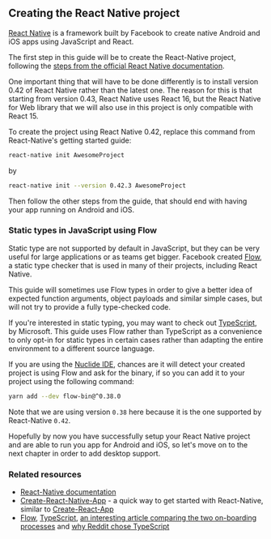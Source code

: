 ## Creating the React Native project

[React Native](http://facebook.github.io/react-native/) is a framework built by Facebook to create native Android and iOS apps using JavaScript and React.

The first step in this guide will be to create the React-Native project, following the [steps from the official React Native documentation](https://facebook.github.io/react-native/releases/0.42/docs/getting-started.html).

One important thing that will have to be done differently is to install version 0.42 of React Native rather than the latest one. The reason for this is that starting from version 0.43, React Native uses React 16, but the React Native for Web library that we will also use in this project is only compatible with React 15.

To create the project using React Native 0.42, replace this command from React-Native's getting started guide:

```bash
react-native init AwesomeProject
```

by

```bash
react-native init --version 0.42.3 AwesomeProject
```

Then follow the other steps from the guide, that should end with having your app running on Android and iOS.

### Static types in JavaScript using Flow

Static type are not supported by default in JavaScript, but they can be very useful for large applications or as teams get bigger. Facebook created [Flow](https://flow.org/), a static type checker that is used in many of their projects, including React Native.

This guide will sometimes use Flow types in order to give a better idea of expected function arguments, object payloads and similar simple cases, but will not try to provide a fully type-checked code.

If you're interested in static typing, you may want to check out [TypeScript](https://www.typescriptlang.org/), by Microsoft. This guide uses Flow rather than TypeScript as a convenience to only opt-in for static types in certain cases rather than adapting the entire environment to a different source language.

If you are using the [Nuclide IDE](https://nuclide.io/), chances are it will detect your created project is using Flow and ask for the binary, if so you can add it to your project using the following command:

```bash
yarn add --dev flow-bin@^0.38.0
```

Note that we are using version `0.38` here because it is the one supported by React-Native `0.42`.

Hopefully by now you have successfully setup your React Native project and are able to run you app for Android and iOS, so let's move on to the next chapter in order to add desktop support.

### Related resources

* [React-Native documentation](http://facebook.github.io/react-native/)
* [Create-React-Native-App](https://github.com/react-community/create-react-native-app) - a quick way to get started with React-Native, similar to [Create-React-App](https://github.com/facebookincubator/create-react-app)
* [Flow](https://flow.org/), [TypeScript](https://www.typescriptlang.org/), [an interesting article comparing the two on-boarding processes](http://thejameskyle.com/adopting-flow-and-typescript.html) and [why Reddit chose TypeScript](https://redditblog.com/2017/06/30/why-we-chose-typescript/)



